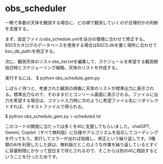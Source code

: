 # obs_scheduler
一晩で多数の天体を観測する場合に、どの順で観測していくのが合理的かの判断を支援する。

まず、設定ファイルobs_schedule.ymlを自分の環境に合わせて修正する。BSC5カタログのデータベースを使用する場合はBSC5.dbを置く場所に合わせてbsc_db_path:を修正する。

次に、観測天体のリストobs_list.txtを編集して、スケジュールを希望する観測開始日時とスケジューリング戦略、天体のリストを作成する。

実行するには、 $ python obs_schedule_gem.py

しばらく待つと、考慮された観測の順番に天体のリストが標準出力に表示される。標準出力なので、そのままだとコンソール画面に表示される。ファイルに出力を希望する場合は、コマンド入力時に次のように希望ファイル名にリダイレクトすれば、テキストファイルで得られる。

$ python obs_schedule_gem.py > scheduled.lst


このコードの開発に当たっては多くをAIに支援してもらいました。chatGPT, Gemini, Copilot（すべて無料版）に仕様やアルゴリズムを指示してコーディングを行ってもう。実行してエラーが出れば指摘し、修正という繰り返しです。3種類のAIを利用したした訳は、無料版だとこのような作業を繰り返しているとすぐに容量制限にかかって翌日まで待たされるので、そこからは別のAIに相談するということを行ったためです。 
